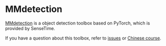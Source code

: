 # MMdetection

[MMdetection](https://github.com/open-mmlab/mmdetection) is a object detection toolbox based on PyTorch, which is provided by SenseTime.

If you have a question about this toolbox, refer to [issues](https://github.com/open-mmlab/mmdetection/issues) or [Chinese course](https://www.jianshu.com/p/dc7b01e08c3a).

